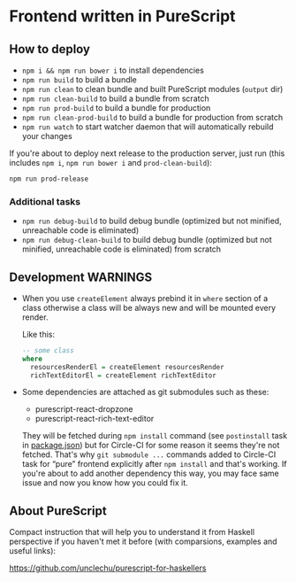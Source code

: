 # Frontend written in PureScript

## How to deploy

- `npm i && npm run bower i` to install dependencies
- `npm run build` to build a bundle
- `npm run clean` to clean bundle and built PureScript modules (`output` dir)
- `npm run clean-build` to build a bundle from scratch
- `npm run prod-build` to build a bundle for production
- `npm run clean-prod-build` to build a bundle for production from scratch
- `npm run watch`
  to start watcher daemon that will automatically rebuild your changes

If you're about to deploy next release to the production server, just run
(this includes `npm i`, `npm run bower i` and `prod-clean-build`):

```bash
npm run prod-release
```

### Additional tasks

- `npm run debug-build` to build debug bundle
  (optimized but not minified, unreachable code is eliminated)
- `npm run debug-clean-build` to build debug bundle
  (optimized but not minified, unreachable code is eliminated) from scratch

## Development **WARNINGS**

- When you use `createElement` always prebind it in `where` section of a class
  otherwise a class will be always new and will be mounted every render.

  Like this:
  ```purescript
  -- some class
  where
    resourcesRenderEl = createElement resourcesRender
    richTextEditorEl = createElement richTextEditor
  ```

- Some dependencies are attached as git submodules such as these:

  - purescript-react-dropzone
  - purescript-react-rich-text-editor

  They will be fetched during `npm install` command (see `postinstall` task in
  [package.json](package.json)) but for Circle-CI for some reason it seems
  they're not fetched. That's why `git submodule ...` commands added to
  Circle-CI task for “pure” frontend explicitly after `npm install` and that's
  working. If you're about to add another dependency this way, you may face same
  issue and now you know how you could fix it.

## About PureScript

Compact instruction that will help you to understand it from Haskell perspective
if you haven't met it before (with comparsions, examples and useful links):

https://github.com/unclechu/purescript-for-haskellers

